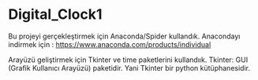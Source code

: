 # Digital_Clock1

Bu projeyi gerçekleştirmek için Anaconda/Spider kullandık.
Anacondayı indirmek için : https://www.anaconda.com/products/individual

Arayüzü geliştirmek için Tkinter ve time paketlerini kullandıık.
Tkinter: GUI (Grafik Kullanıcı Arayüzü) paketidir. Yani Tkinter bir python kütüphanesidir.

